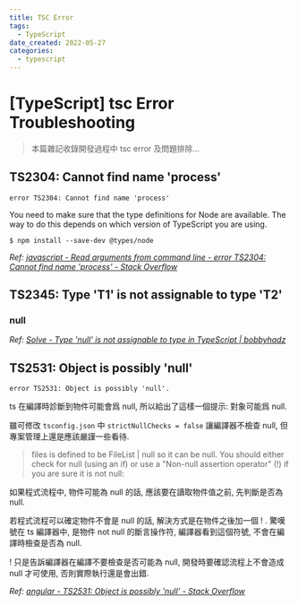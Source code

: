 ```yaml
---
title: TSC Error
tags:
  - TypeScript
date_created: 2022-05-27
categories:
  - typescript
---
```


[TypeScript] tsc Error Troubleshooting
======================================

> 本篇雜記收錄開發過程中 tsc error 及問題排除...


TS2304: Cannot find name 'process'
----------------------------------

``` shell
error TS2304: Cannot find name 'process'
```

You need to make sure that the type definitions for Node are available. 
The way to do this depends on which version of TypeScript you are using.

``` shell
$ npm install --save-dev @types/node
```

_Ref: [javascript - Read arguments from command line - error TS2304: Cannot find name 'process' - Stack Overflow](https://stackoverflow.com/questions/35551185/read-arguments-from-command-line-error-ts2304-cannot-find-name-process)_


TS2345: Type 'T1' is not assignable to type 'T2'
------------------------------------------------

### null ###

_Ref: [Solve - Type 'null' is not assignable to type in TypeScript | bobbyhadz](https://bobbyhadz.com/blog/typescript-type-null-is-not-assignable-to-type)_


TS2531: Object is possibly 'null'
---------------------------------

``` shell
error TS2531: Object is possibly 'null'.
````

ts 在編譯時診斷到物件可能會爲 null, 所以給出了這樣一個提示: 對象可能爲 null.

雖可修改 `tsconfig.json` 中 `strictNullChecks = false` 讓編譯器不檢查 null, 
但專案管理上還是應該嚴謹一些看待.

> files is defined to be FileList | null so it can be null.
> You should either check for null (using an if) or 
> use a "Non-null assertion operator" (!) if you are sure it is not null:

如果程式流程中, 物件可能為 null 的話, 應該要在讀取物件值之前, 先判斷是否為 null.

若程式流程可以確定物件不會是 null 的話, 解決方式是在物件之後加一個 ! .
驚嘆號在 ts 編譯器中, 是物件 not null 的斷言操作符,
編譯器看到這個符號, 不會在編譯時檢查是否為 null.

! 只是告訴編譯器在編譯不要檢查是否可能為 null,
開發時要確認流程上不會造成 null 才可使用, 否則實際執行還是會出錯.

_Ref: [angular - TS2531: Object is possibly 'null' - Stack Overflow](https://stackoverflow.com/questions/49431880/ts2531-object-is-possibly-null)_
